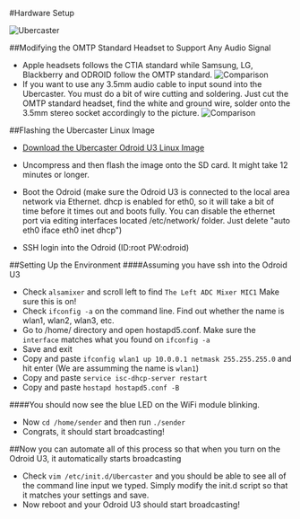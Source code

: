 #Hardware Setup

![Ubercaster](http://i.imgur.com/OXULcMG.jpg)

##Modifying the OMTP Standard Headset to Support Any Audio Signal
* Apple headsets follows the CTIA standard while Samsung, LG, Blackberry and ODROID follow the OMTP standard.
![Comparison](http://i.imgur.com/QF6MqAl.png)
* If you want to use any 3.5mm audio cable to input sound into the Ubercaster. You must do a bit of wire cutting and soldering. Just cut the OMTP standard headset, find the white and ground wire, solder onto the 3.5mm stereo socket accordingly to the picture.
![Comparison](http://i.imgur.com/syYe2SM.jpg)

##Flashing the Ubercaster Linux Image

* [Download the Ubercaster Odroid U3 Linux Image](https://docs.google.com/file/d/0B_teFC78aOcaVEZyQ1U3ZXZwQ1U/edit)

* Uncompress and then flash the image onto the SD card. It might take 12 minutes or longer.

* Boot the Odroid (make sure the Odroid U3 is connected to the local area network via Ethernet. dhcp is enabled for eth0, so it will take a bit of time before it times out and boots fully. You can disable the ethernet port via editing interfaces located /etc/network/ folder. Just delete "auto eth0
iface eth0 inet dhcp")

* SSH login into the Odroid (ID:root PW:odroid)
 
##Setting Up the Environment
####Assuming you have ssh into the Odroid U3

* Check `alsamixer` and scroll left to find `The Left ADC Mixer MIC1` Make sure this is on!
* Check `ifconfig -a` on the command line. Find out whether the name is wlan1, wlan2, wlan3, etc.
* Go to /home/ directory and open hostapd5.conf. Make sure the `interface` matches what you found on `ifconfig -a`
* Save and exit
* Copy and paste `ifconfig wlan1 up 10.0.0.1 netmask 255.255.255.0` and hit enter (We are assumming the name is `wlan1`)
* Copy and paste `service isc-dhcp-server restart`
* Copy and paste `hostapd hostapd5.conf -B`

####You should now see the blue LED on the WiFi module blinking.

* Now `cd /home/sender` and then run `./sender`
* Congrats, it should start broadcasting!

##Now you can automate all of this process so that when you turn on the Odroid U3, it automatically starts broadcasting

* Check `vim /etc/init.d/Ubercaster` and you should be able to see all of the command line input we typed. Simply modify the init.d script so that it matches your settings and save.
* Now reboot and your Odroid U3 should start broadcasting!
